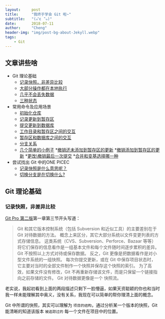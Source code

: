 ```yaml
---
layout:     post
title:      "我终于学会 Git 啦~"
subtitle:   "(๑¯ิε ¯ิ๑)"
date:       2018-07-11
author:     "Cheng"
header-img: "img/post-bg-about-Jekyll.webp"
tags:
    - Git
---
```


## 文章讲些啥
  * Git 理论基础
    * [记录快照，非差异比较](#记录快照，非差异比较)
    * [大部分操作都在本地执行](#大部分操作都在本地执行)
    * [几乎不会丢失数据](#几乎不会丢失数据)
    * [三种状态](#三种状态)
  * 常用命令及应用场景
    * [初始化仓库](#初始化仓库)
    * [记录更新到暂存区](#记录更新到暂存区)
    * [提交更新到数据库](#提交更新到数据库)
    * [工作目录和暂存区之间的交互](#工作目录和暂存区之间的交互)
    * [暂存区和数据库之间的交互](#暂存区和数据库之间的交互)
    * [分支关系](#分支交互)
    * [几个简单的小例子](#几个简单的小例子)
      *[撤销还未添加到暂存区的更新](#撤销还未添加到暂存区的更新)
      *[撤销添加到暂存区的更新](#撤销添加到暂存区的更新)
      *[更改\撤销最后一次提交](#更改\撤销最后一次提交)
      *[合并和变基选择哪一种](#合并和变基选择哪一种)
  * 尝试找出 Git 中的ONE PICEC
    * [记录快照是什么意思呢？](#记录快照是什么意思呢？)
    * [切换分支是在切换什么?](#切换分支是在切换什么?)


 ## Git 理论基础

  ### 记录快照，非差异比较
  [Git Pro 第二版](https://git-scm.com/book/zh/v2)第一章第三节开头写道：
  > Git 和其它版本控制系统（包括 Subversion 和近似工具）的主要差别在于 Git 对待数据的方法。 概念上来区分，其它大部分系统以文件变更列表的方式存储信息。 这类系统（CVS、Subversion、Perforce、Bazaar 等等）将它们保存的信息看作是一组基本文件和每个文件随时间逐步累积的差异。
  > Git 不按照以上方式对待或保存数据。 反之，Git 更像是把数据看作是对小型文件系统的一组快照。 每次你提交更新，或在 Git 中保存项目状态时，它主要对当时的全部文件制作一个快照并保存这个快照的索引。 为了高效，如果文件没有修改，Git 不再重新存储该文件，而是只保留一个链接指向之前存储的文件。 Git 对待数据更像是一个 快照流。

  老实说，我起初看到上面的两段描述只剩下一脸懵逼，如果天资聪颖的你也和当时我一样未能理解其中奥义，没有关系，我现在可以简单的帮你理清上面的概念。

  Git 中所谓的快照，其实可以理解为 ```项目的结构```，通过分析某一个版本的快照，Git 能清晰的知道该版本 ```被追踪过的``` 每一个文件在项目中的位置。



